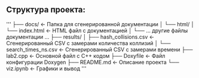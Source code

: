 ## Структура проекта:
'''
├── docs/                 <- Папка для сгенерированной документации
│   └── html/
│       └── index.html    <- HTML файл с документацией
│       └── ... другие файлы документации ...
├── results/
│   ├── hash_collisions.csv  <- Сгенерированный CSV с замерами количества коллизий
│   └── search_times_ns.csv <- Сгенерированный CSV с замерами времени
├── lab2.cpp              <- Основной файл с C++ кодом
├── Doxyfile              <- Файл конфигурации Doxygen
├── README.md             <- Описание проекта
└── viz.ipynb             <- Графики и вывод
'''
